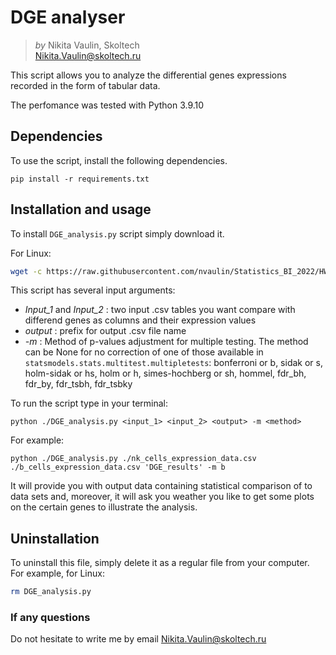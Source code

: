 # DGE analyser

> *by* Nikita Vaulin, Skoltech <br />
> Nikita.Vaulin@skoltech.ru

This script allows you to analyze the differential genes expressions recorded in the form of tabular data.

The perfomance was tested with Python 3.9.10

## Dependencies

To use the script, install the following dependencies.

```commandline
pip install -r requirements.txt
```

## Installation and usage

To install `DGE_analysis.py` script simply download it.

For Linux:

```bash
wget -c https://raw.githubusercontent.com/nvaulin/Statistics_BI_2022/HW_L5/HW_Lect5/DGE_analysis.py
```

This script has several input arguments:

- _Input_1_ and _Input_2_ : two input .csv tables you want compare with differend genes as columns and their expression
  values
- _output_ : prefix for output .csv file name
- _-m_ : Method of p-values adjustment for multiple testing.
    The method can be None for no correction of one of those available in `statsmodels.stats.multitest.multipletests`:
    bonferroni or b, sidak or s, holm-sidak or hs, holm or h,
    simes-hochberg or sh, hommel, fdr_bh, fdr_by, fdr_tsbh, fdr_tsbky

To run the script type in your terminal:

```commandline
python ./DGE_analysis.py <input_1> <input_2> <output> -m <method>
```

For example:

```commandline
python ./DGE_analysis.py ./nk_cells_expression_data.csv ./b_cells_expression_data.csv 'DGE_results' -m b
```

It will provide you with output data containing statistical comparison of to data sets and, moreover, it will ask you
weather you like to get some plots on the certain genes to illustrate the analysis.

## Uninstallation

To uninstall this file, simply delete it as a regular file from your computer. For example, for Linux:

```bash
rm DGE_analysis.py
```

### If any questions

Do not hesitate to write me by email Nikita.Vaulin@skoltech.ru
